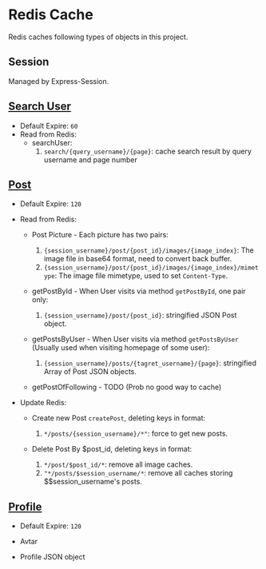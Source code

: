 # Redis Cache

Redis caches following types of objects in this project.

## Session

Managed by Express-Session.

## [Search User](./backend/controllers/searchController.js)

- Default Expire: `60`
- Read from Redis:
    * searchUser:
        1. `search/{query_username}/{page}`: cache search result by query username and page number

## [Post](./backend/controllers/postController.js)

- Default Expire: `120`

- Read from Redis: 
    * Post Picture - Each picture has two pairs:
      1. `{session_username}/post/{post_id}/images/{image_index}`: The image file in base64 format, need to convert back buffer.
      2. `{session_username}/post/{post_id}/images/{image_index}/mimetype`: The image file mimetype, used to set `Content-Type`.
      
    * getPostById - When User visits via method `getPostById`, one pair only:
      1. `{session_username}/post/{post_id}`: stringified JSON Post object.
      
    * getPostsByUser - When User visits via method `getPostsByUser` (Usually used when visiting homepage of some user):
      1. `{session_username}/posts/{tagret_username}/{page}`: stringified Array of Post JSON objects.
      
    * getPostOfFollowing - TODO (Prob no good way to cache)

- Update Redis:
    * Create new Post `createPost`, deleting keys in format:
      1. `*/posts/{session_username}/*"`: force to get new posts.
    
    * Delete Post By $post_id, deleting keys in format:
      1. `*/post/$post_id/*`: remove all image caches.
      2. `"*/posts/$session_username/*`: remove all caches storing $$session_username's posts.
      

## [Profile](./backend/controllers/profileController.js)

- Default Expire: `120`
 
- Avtar
- Profile JSON object